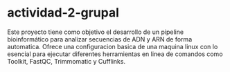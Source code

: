 # actividad-2-grupal
Este proyecto tiene como objetivo el desarrollo de un pipeline bioinformático para analizar secuencias de ADN y ARN de forma automatica. Ofrece una configuracion basica de una maquina linux con lo esencial para ejecutar diferentes herramientas en linea de comandos como Toolkit, FastQC, Trimmomatic y Cufflinks.
